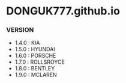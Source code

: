 # DONGUK777.github.io


### VERSION
- 1.4.0 : KIA
- 1.5.0 : HYUNDAI
- 1.6.0 : PORSCHE
- 1.7.0 : ROLLSROYCE
- 1.8.0 : BENTLEY
- 1.9.0 : MCLAREN
